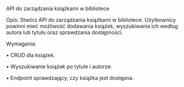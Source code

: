 API do zarządzania książkami w bibliotece

Opis: Stwórz API do zarządzania książkami w bibliotece. Użytkownicy powinni mieć możliwość dodawania książek, wyszukiwania ich według autora lub tytułu oraz sprawdzania dostępności.

Wymagania:

• CRUD dla książek.

• Wyszukiwanie książek po tytule i autorze.

• Endpoint sprawdzający, czy książka jest dostępna.
